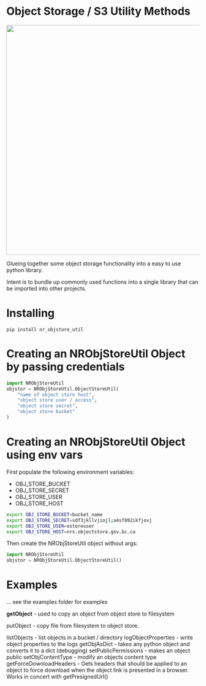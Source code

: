 # Object Storage / S3 Utility Methods

<img src="https://lh3.googleusercontent.com/pw/AM-JKLV5unOdDuG_o7QwVYaiUCaFePQtcVWxPMJekkMNgQzVxKfkir0Akv9adldYQQTLVPW1W0O5Aov_Ep-v6HFcA6EwL3olmrkQW9Tm5k96K9Iv8uZAnrzc68vWIIs8gRt_wahaTmEv-XF1W9pxAygsesPHzw=w1292-h792-no?authuser=0" width="600">

Glueing together some object storage functionality into a
easy to use python library.

Intent is to bundle up commonly used functions into a single
library that can be imported into other projects.

# Installing

`pip install nr_objstore_util`

# Creating an NRObjStoreUtil Object by passing credentials

```python
import NRObjStoreUtil
objstor = NRObjStoreUtil.ObjectStoreUtil(
    "name of object store host",
    "object store user / access",
    "object store secret",
    "object store bucket"
)
```

# Creating an NRObjStoreUtil Object using env vars

First populate the following environment variables:
* OBJ_STORE_BUCKET
* OBJ_STORE_SECRET
* OBJ_STORE_USER
* OBJ_STORE_HOST

```bash
export OBJ_STORE_BUCKET=bucket_name
export OBJ_STORE_SECRET=sdf3jkllvjiojl;a4sf892ikfjovj
export OBJ_STORE_USER=ostoreuser
export OBJ_STORE_HOST=nrs.objectstore.gov.bc.ca
```


Then create the NRObjStoreUtil object without args:
```python
import NRObjStoreUtil
objstor = NRObjStoreUtil.ObjectStoreUtil()
```

# Examples

... see the examples folder for examples

**getObject** - used to copy an object from object store to filesystem

putObject - copy file from filesystem to object store.

listObjects - list objects in a bucket / directory
logObjectProperties - write object properties to the logs
getObjAsDict - takes any python object and converts it to a dict (debugging)
setPublicPermissions - makes an object public
setObjContentType - modify an objects content type
getForceDownloadHeaders - Gets headers that should be applied to an object to
                          force download when the object link is presented in
                          a browser.  Works in concert with getPresignedUrl()

